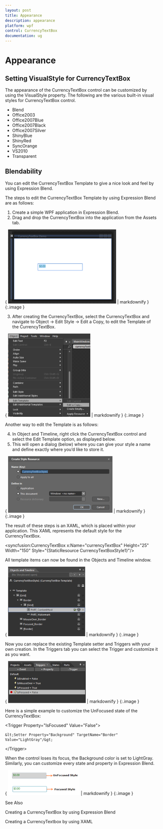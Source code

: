 ```yaml
---
layout: post
title: Appearance
description: appearance  
platform: wpf
control: CurrencyTextBox 
documentation: ug
---
```


# Appearance  

## Setting VisualStyle for CurrencyTextBox

The appearance of the CurrencyTextBox control can be customized by using the VisualStyle property. The following are the various built-in visual styles for CurrencyTextBox control.

* Blend
* Office2003
* Office2007Blue
* Office2007Black
* Office2007Silver
* ShinyBlue
* ShinyRed
* SyncOrange
* VS2010
* Transparent
## Blendability


You can edit the CurrencyTextBox Template to give a nice look and feel by using Expression Blend.

The steps to edit the CurrencyTextBox Template by using Expression Blend are as follows:

1. Create a simple WPF application in Expression Blend.
2. Drag and drop the CurrencyTextBox into the application from the Assets tab.



{ ![](Appearance_images/Appearance_img1.png) | markdownify }
{:.image }




3. After creating the CurrencyTextBox, select the CurrencyTextBox and navigate to Object -> Edit Style -> Edit a Copy, to edit the Template of the CurrencyTextBox.



{ ![](Appearance_images/Appearance_img2.png) | markdownify }
{:.image }




Another way to edit the Template is as follows:

4. In Object and Timeline, right click the CurrencyTextBox control and select the Edit Template option, as displayed below. 
5. This will open a dialog (below) where you can give your style a name and define exactly where you’d like to store it.



{ ![](Appearance_images/Appearance_img3.png) | markdownify }
{:.image }




The result of these steps is an XAML, which is placed within your application. This XAML represents the default style for the CurrencyTextBox.



&lt;syncfusion:CurrencyTextBox x:Name="currencyTextBox" Height="25" Width="150" Style="{StaticResource CurrencyTextBoxStyle1}"/&gt;



All template items can now be found in the Objects and Timeline window.



{ ![](Appearance_images/Appearance_img4.png) | markdownify }
{:.image }


Now you can replace the existing Template setter and Triggers with your own creation. In the Triggers tab you can select the Trigger and customize it as you want.



{ ![](Appearance_images/Appearance_img5.png) | markdownify }
{:.image }


Here is a simple example to customize the UnFocused state of the CurrencyTextBox: 



&lt;Trigger Property="IsFocused" Value="False"&gt;

    &lt;Setter Property="Background" TargetName="Border" Value="LightGray"/&gt;

&lt;/Trigger&gt;



When the control loses its focus, the Background color is set to LightGray. Similarly, you can customize every state and property in Expression Blend.



{ ![](Appearance_images/Appearance_img6.png) | markdownify }
{:.image }


See Also

Creating a CurrencyTextBox by using Expression Blend

Creating a CurrencyTextbox by using XAML

